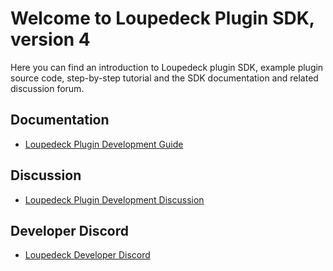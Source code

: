 # Welcome to Loupedeck Plugin SDK, version 4

Here you can find an introduction to Loupedeck plugin SDK, example plugin source code, step-by-step tutorial and the SDK documentation and related discussion forum. 

## Documentation

* [Loupedeck Plugin Development Guide](https://github.com/Loupedeck/LoupedeckPluginSdk4/wiki)

## Discussion

* [Loupedeck Plugin Development Discussion](https://github.com/Loupedeck/LoupedeckPluginSdk4/discussions)

## Developer Discord

* [Loupedeck Developer Discord](https://discord.gg/etJCPZytHg)
